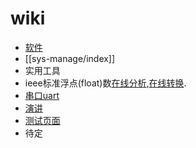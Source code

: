 # wiki

* [软件](/soft/soft-index)
* [[sys-manage/index]]
* 实用工具
* ieee标准浮点(float)数[在线分析](http://babbage.cs.qc.cuny.edu/IEEE-754/),[在线转换](http://www.binaryconvert.com/).
* [串口uart](uart)
* [演讲](yanjiang)
* [测试页面](test/test)
* 待定